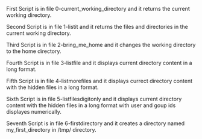 First Script is in file 0-current_working_directory and it returns the current working directory.

Second Script is in file 1-listit and it returns the files and directories in the current working directory.

Third Script is in file 2-bring_me_home and it changes the working directory to the home directory.

Fourth Script is in file 3-listfile and it displays current directory content in a long format.

Fifth Script is in file 4-listmorefiles and it displays currect directory content with the hidden files in a long format.

Sixth Script is in file 5-listfilesdigitonly and it displays current directory content with the hidden files in a long format with user and goup ids displayes numerically.

Seventh Script is in file 6-firstdirectory and it creates a directory named my_first_directory in /tmp/ directory.
